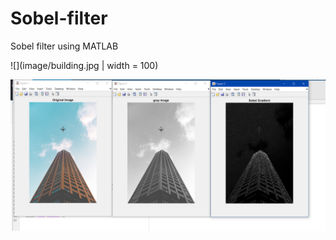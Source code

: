 # Sobel-filter
Sobel filter using MATLAB

![](image/building.jpg | width = 100)



![](image/output.png)
